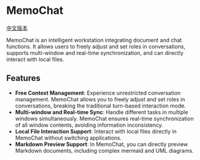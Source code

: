 # MemoChat
[中文版本](#memochat)

MemoChat is an intelligent workstation integrating document and chat functions. It allows users to freely adjust and set roles in conversations, supports multi-window and real-time synchronization, and can directly interact with local files.

## Features

- **Free Context Management**: Experience unrestricted conversation management. MemoChat allows you to freely adjust and set roles in conversations, breaking the traditional turn-based interaction mode.
- **Multi-window and Real-time Sync**: Handle different tasks in multiple windows simultaneously. MemoChat ensures real-time synchronization of all window contents, avoiding information inconsistency.
- **Local File Interaction Support**: Interact with local files directly in MemoChat without switching applications.
- **Markdown Preview Support**: In MemoChat, you can directly preview Markdown documents, including complex mermaid and UML diagrams.